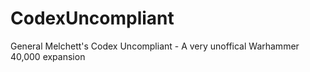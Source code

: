 # CodexUncompliant
General Melchett's Codex Uncompliant - A very unoffical Warhammer 40,000 expansion
